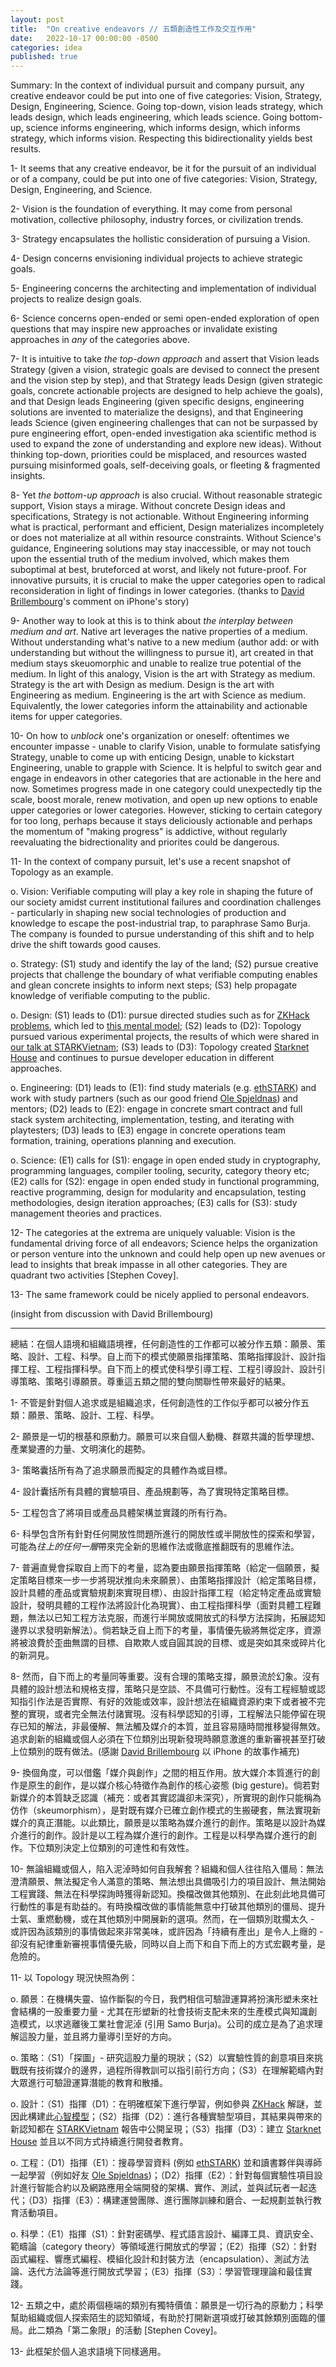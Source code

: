 ```yaml
---
layout: post
title:  "On creative endeavors // 五類創造性工作及交互作用"
date:   2022-10-17 00:00:00 -0500
categories: idea
published: true
---
```


Summary: In the context of individual pursuit and company pursuit, any creative endeavor could be put into one of five categories: Vision, Strategy, Design, Engineering, Science. Going top-down, vision leads strategy, which leads design, which leads engineering, which leads science. Going bottom-up, science informs engineering, which informs design, which informs strategy, which informs vision. Respecting this bidirectionality yields best results.

1- It seems that any creative endeavor, be it for the pursuit of an individual or of a company, could be put into one of five categories: Vision, Strategy, Design, Engineering, and Science.

2- Vision is the foundation of everything. It may come from personal motivation, collective philosophy, industry forces, or civilization trends.

3- Strategy encapsulates the hollistic consideration of pursuing a Vision.

4- Design concerns envisioning individual projects to achieve strategic goals.

5- Engineering concerns the architecting and implementation of individual projects to realize design goals.

6- Science concerns open-ended or semi open-ended exploration of open questions that may inspire new approaches or invalidate existing approaches in *any* of the categories above.

7- It is intuitive to take *the top-down approach* and assert that Vision leads Strategy (given a vision, strategic goals are devised to connect the present and the vision step by step), and that Strategy leads Design (given strategic goals, concrete actionable projects are designed to help achieve the goals), and that Design leads Engineering (given specific designs, engineering solutions are invented to materialize the designs), and that Engineering leads Science (given engineering challenges that can not be surpassed by pure engineering effort, open-ended investigation aka scientific method is used to expand the zone of understanding and explore new ideas). Without thinking top-down, priorities could be misplaced, and resources wasted pursuing misinformed goals, self-deceiving goals, or fleeting & fragmented insights.

8- Yet *the bottom-up approach* is also crucial. Without reasonable strategic support, Vision stays a mirage. Without concrete Design ideas and specifications, Strategy is not actionable. Without Engineering informing what is practical, performant and efficient, Design materializes incompletely or does not materialize at all within resource constraints. Without Science's guidance, Engineering solutions may stay inaccessible, or may not touch upon the essential truth of the medium involved, which makes them suboptimal at best, bruteforced at worst, and likely not future-proof. For innovative pursuits, it is crucial to make the upper categories open to radical reconsideration in light of findings in lower categories. (thanks to [David Brillembourg](https://twitter.com/davidjrbrill)'s comment on iPhone's story)

9- Another way to look at this is to think about *the interplay between medium and art*. Native art leverages the native properties of a medium. Without understanding what's native to a new medium (author add: or with understanding but without the willingness to pursue it), art created in that medium stays skeuomorphic and unable to realize true potential of the medium. In light of this analogy, Vision is the art with Strategy as medium. Strategy is the art with Design as medium. Design is the art with Engineering as medium. Engineering is the art with Science as medium. Equivalently, the lower categories inform the attainability and actionable items for upper categories.

10- On how to *unblock* one's organization or oneself: oftentimes we encounter impasse - unable to clarify Vision, unable to formulate satisfying Strategy, unable to come up with enticing Design, unable to kickstart Engineering, unable to grapple with Science. It is helpful to switch gear and engage in endeavors in other categories that are actionable in the here and now. Sometimes progress made in one category could unexpectedly tip the scale, boost morale, renew motivation, and open up new options to enable upper categories or lower categories. However, sticking to certain category for too long, perhaps because it stays deliciously actionable and perhaps the momentum of "making progress" is addictive, without regularly reevaluating the bidrectionality and priorites could be dangerous.

11- In the context of company pursuit, let's use a recent snapshot of Topology as an example.

o. Vision: Verifiable computing will play a key role in shaping the future of our society amidst current institutional failures and coordination challenges - particularly in shaping new social technologies of production and knowledge to escape the post-industrial trap, to paraphrase Samo Burja. The company is founded to pursue understanding of this shift and to help drive the shift towards good causes.

o. Strategy: (S1) study and identify the lay of the land; (S2) pursue creative projects that challenge the boundary of what verifiable computing enables and glean concrete insights to inform next steps; (S3) help propagate knowledge of verifiable computing to the public.

o. Design: (S1) leads to (D1): pursue directed studies such as for [ZKHack problems](https://zkhack.dev/), which led to [this mental model](https://www.guiltygyoza.xyz/2022/05/verifiable-computing-stack); (S2) leads to (D2): Topology pursued various experimental projects, the results of which were shared in [our talk at STARKVietnam](https://www.youtube.com/watch?v=n41dZFL0Q08&ab_channel=Topology); (S3) leads to (D3): Topology created [Starknet House](https://www.starknet.house/) and continues to pursue developer education in different approaches.

o. Engineering: (D1) leads to (E1): find study materials (e.g. [ethSTARK](https://eprint.iacr.org/2021/582.pdf)) and work with study partners (such as our good friend [Ole Spjeldnas](https://twitter.com/spjoleh)) and mentors; (D2) leads to (E2): engage in concrete smart contract and full stack system architecting, implementation, testing, and iterating with playtesters; (D3) leads to (E3) engage in concrete operations team formation, training, operations planning and execution.

o. Science: (E1) calls for (S1): engage in open ended study in cryptography, programming languages, compiler tooling, security, category theory etc; (E2) calls for (S2): engage in open ended study in functional programming, reactive programming, design for modularity and encapsulation, testing methodologies, design iteration approaches; (E3) calls for (S3): study management theories and practices.

12- The categories at the extrema are uniquely valuable: Vision is the fundamental driving force of all endeavors; Science helps the organization or person venture into the unknown and could help open up new avenues or lead to insights that break impasse in all other categories. They are quadrant two activities [Stephen Covey].

13- The same framework could be nicely applied to personal endeavors.

(insight from discussion with David Brillembourg)

---

總結：在個人語境和組織語境裡，任何創造性的工作都可以被分作五類：願景、策略、設計、工程、科學。自上而下的模式使願景指揮策略、策略指揮設計、設計指揮工程、工程指揮科學。自下而上的模式使科學引導工程、工程引導設計、設計引導策略、策略引導願景。尊重這五類之間的雙向關聯性帶來最好的結果。

1- 不管是針對個人追求或是組織追求，任何創造性的工作似乎都可以被分作五類：願景、策略、設計、工程、科學。

2- 願景是一切的根基和原動力。願景可以來自個人動機、群眾共識的哲學理想、產業變遷的力量、文明演化的趨勢。

3- 策略囊括所有為了追求願景而擬定的具體作為或目標。

4- 設計囊括所有具體的實驗項目、產品規劃等，為了實現特定策略目標。

5- 工程包含了將項目或產品具體架構並實踐的所有行為。

6- 科學包含所有針對任何開放性問題所進行的開放性或半開放性的探索和學習，可能為*往上的任何一層*帶來完全新的思維作法或徹底推翻既有的思維作法。

7- 普遍直覺會採取自上而下的考量，認為要由願景指揮策略（給定一個願景，擬定策略目標來一步一步將現狀推向未來願景）、由策略指揮設計（給定策略目標，設計具體的產品或實驗規劃來實現目標）、由設計指揮工程（給定特定產品或實驗設計，發明具體的工程作法將設計化為現實）、由工程指揮科學（面對具體工程難題，無法以已知工程方法克服，而進行半開放或開放式的科學方法探詢，拓展認知邊界以求發明新解法）。倘若缺乏自上而下的考量，事情優先級將無從定序，資源將被浪費於歪曲無謂的目標、自欺欺人或自圓其說的目標、或是突如其來或碎片化的新洞見。

8- 然而，自下而上的考量同等重要。沒有合理的策略支撐，願景流於幻象。沒有具體的設計想法和規格支撐，策略只是空談、不具備可行動性。沒有工程經驗或認知指引作法是否實際、有好的效能或效率，設計想法在組織資源約束下或者被不完整的實現，或者完全無法付諸實現。沒有科學認知的引導，工程解法只能停留在現存已知的解法，非最優解、無法觸及媒介的本質，並且容易隨時間推移變得無效。追求創新的組織或個人必須在下位類別出現新發現時願意激進的重新審視甚至打破上位類別的既有做法。(感謝 [David Brillembourg](https://twitter.com/davidjrbrill) 以 iPhone 的故事作補充)

9- 換個角度，可以借鑑「媒介與創作」之間的相互作用。放大媒介本質進行的創作是原生的創作，是以媒介核心特徵作為創作的核心姿態 (big gesture)。倘若對新媒介的本質缺乏認識（補充：或者其實認識卻未深究），所實現的創作只能稱為仿作（skeumorphism），是對既有媒介已確立創作模式的生搬硬套，無法實現新媒介的真正潛能。以此類比，願景是以策略為媒介進行的創作。策略是以設計為媒介進行的創作。設計是以工程為媒介進行的創作。工程是以科學為媒介進行的創作。下位類別決定上位類別的可達性和有效性。

10- 無論組織或個人，陷入泥淖時如何自我解套？組織和個人往往陷入僵局：無法澄清願景、無法擬定令人滿意的策略、無法想出具備吸引力的項目設計、無法開始工程實踐、無法在科學探詢時獲得新認知。換檔改做其他類別、在此刻此地具備可行動性的事是有助益的。有時換檔改做的事情能無意中打破其他類別的僵局、提升士氣、重燃動機，或在其他類別中開展新的選項。然而，在一個類別耽擱太久 - 或許因為該類別的事情做起來非常美味，或許因為「持續有產出」是令人上癮的 - 卻沒有紀律重新審視事情優先級，同時以自上而下和自下而上的方式宏觀考量，是危險的。

11- 以 Topology 現況快照為例：

o. 願景：在機構失靈、協作斷裂的今日，我們相信可驗證運算將扮演形塑未來社會結構的一股重要力量 - 尤其在形塑新的社會技術支配未來的生產模式與知識創造模式，以求逃離後工業社會泥淖 (引用 Samo Burja)。公司的成立是為了追求理解這股力量，並且將力量導引至好的方向。

o. 策略：（S1）「探圖」- 研究這股力量的現狀；（S2）以實驗性質的創意項目來挑戰既有技術媒介的邊界，過程所得教訓可以指引前行方向；（S3）在理解範疇內對大眾進行可驗證運算潛能的教育和散播。

o. 設計：（S1）指揮（D1）：在明確框架下進行學習，例如參與 [ZKHack]((https://zkhack.dev/)) 解謎，並因此構建此[心智模型](https://www.guiltygyoza.xyz/2022/05/verifiable-computing-stack)；（S2）指揮（D2）：進行各種實驗型項目，其結果與帶來的新認知都在 [STARKVietnam]((https://www.youtube.com/watch?v=n41dZFL0Q08&ab_channel=Topology)) 報告中公開呈現；（S3）指揮（D3）：建立 [Starknet House](https://www.starknet.house/) 並且以不同方式持續進行開發者教育。

o. 工程：（D1）指揮（E1）：搜尋學習資料 (例如 [ethSTARK](https://eprint.iacr.org/2021/582.pdf)) 並和讀書夥伴與導師一起學習（例如好友 [Ole Spjeldnas](https://twitter.com/spjoleh))；（D2）指揮（E2）：針對每個實驗性項目設計進行智能合約以及網路應用全端開發的架構、實作、測試，並與試玩者一起迭代；（D3）指揮（E3）：構建運營團隊、進行團隊訓練和磨合、一起規劃並執行教育活動項目。

o. 科學：（E1）指揮（S1）：針對密碼學、程式語言設計、編譯工具、資訊安全、範疇論（category theory）等領域進行開放式的學習；（E2）指揮（S2）：針對函式編程、響應式編程、模組化設計和封裝方法（encapsulation）、測試方法論、迭代方法論等進行開放式學習；（E3）指揮（S3）：學習管理理論和最佳實踐。

12- 五類之中，處於兩個極端的類別有獨特價值：願景是一切行為的原動力；科學幫助組織或個人探索陌生的認知領域，有助於打開新選項或打破其餘類別面臨的僵局。此二類為「第二象限」的活動 [Stephen Covey]。

13- 此框架於個人追求語境下同樣適用。
